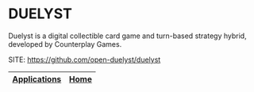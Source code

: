 # DUELYST

 Duelyst is a digital collectible card game and turn-based strategy hybrid, developed by Counterplay Games.

 SITE: https://github.com/open-duelyst/duelyst

 | [Applications](https://portable-linux-apps.github.io/apps.html) | [Home](https://portable-linux-apps.github.io)
 | --- | --- |
